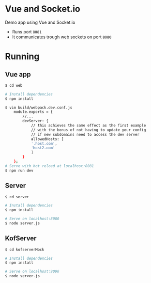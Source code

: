 # Vue and Socket.io

Demo app using Vue and Socket.io

- Runs port `8081`
- It communicates trough web sockets on port `8080`

# Running

## Vue app

```bash
$ cd web

# Install dependencies
$ npm install

$ vim build/webpack.dev.conf.js
    module.exports = {
        //...
        devServer: {
            // this achieves the same effect as the first example
            // with the bonus of not having to update your config
            // if new subdomains need to access the dev server
            allowedHosts: [
            '.host.com',
            'host2.com'
            ]
        }
    };
# Serve with hot reload at localhost:8081
$ npm run dev
```

## Server

```bash
$ cd server

# Install dependencies
$ npm install

# Serve on localhost:8080
$ node server.js
```

## KofServer

```bash
$ cd kofserverMock

# Install dependencies
$ npm install

# Serve on localhost:9090
$ node server.js
```